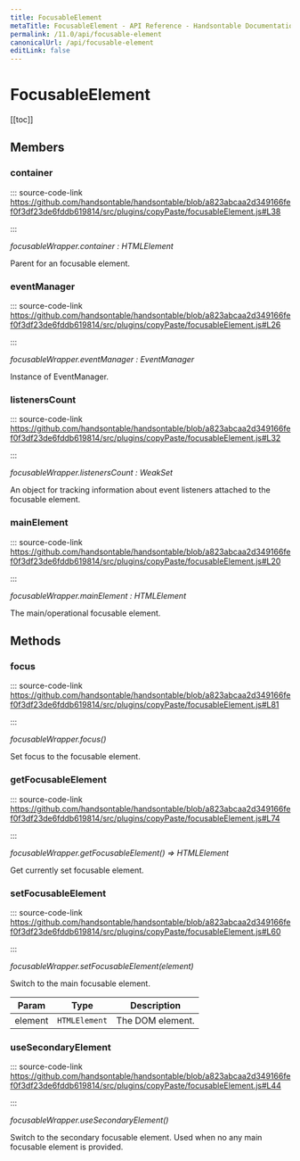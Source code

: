 ```yaml
---
title: FocusableElement
metaTitle: FocusableElement - API Reference - Handsontable Documentation
permalink: /11.0/api/focusable-element
canonicalUrl: /api/focusable-element
editLink: false
---
```


# FocusableElement

[[toc]]
## Members

### container
  
::: source-code-link https://github.com/handsontable/handsontable/blob/a823abcaa2d349166fef0f3df23de6fddb619814/src/plugins/copyPaste/focusableElement.js#L38

:::

_focusableWrapper.container : HTMLElement_

Parent for an focusable element.



### eventManager
  
::: source-code-link https://github.com/handsontable/handsontable/blob/a823abcaa2d349166fef0f3df23de6fddb619814/src/plugins/copyPaste/focusableElement.js#L26

:::

_focusableWrapper.eventManager : EventManager_

Instance of EventManager.



### listenersCount
  
::: source-code-link https://github.com/handsontable/handsontable/blob/a823abcaa2d349166fef0f3df23de6fddb619814/src/plugins/copyPaste/focusableElement.js#L32

:::

_focusableWrapper.listenersCount : WeakSet_

An object for tracking information about event listeners attached to the focusable element.



### mainElement
  
::: source-code-link https://github.com/handsontable/handsontable/blob/a823abcaa2d349166fef0f3df23de6fddb619814/src/plugins/copyPaste/focusableElement.js#L20

:::

_focusableWrapper.mainElement : HTMLElement_

The main/operational focusable element.


## Methods

### focus
  
::: source-code-link https://github.com/handsontable/handsontable/blob/a823abcaa2d349166fef0f3df23de6fddb619814/src/plugins/copyPaste/focusableElement.js#L81

:::

_focusableWrapper.focus()_

Set focus to the focusable element.



### getFocusableElement
  
::: source-code-link https://github.com/handsontable/handsontable/blob/a823abcaa2d349166fef0f3df23de6fddb619814/src/plugins/copyPaste/focusableElement.js#L74

:::

_focusableWrapper.getFocusableElement() ⇒ HTMLElement_

Get currently set focusable element.



### setFocusableElement
  
::: source-code-link https://github.com/handsontable/handsontable/blob/a823abcaa2d349166fef0f3df23de6fddb619814/src/plugins/copyPaste/focusableElement.js#L60

:::

_focusableWrapper.setFocusableElement(element)_

Switch to the main focusable element.


| Param | Type | Description |
| --- | --- | --- |
| element | `HTMLElement` | The DOM element. |



### useSecondaryElement
  
::: source-code-link https://github.com/handsontable/handsontable/blob/a823abcaa2d349166fef0f3df23de6fddb619814/src/plugins/copyPaste/focusableElement.js#L44

:::

_focusableWrapper.useSecondaryElement()_

Switch to the secondary focusable element. Used when no any main focusable element is provided.




